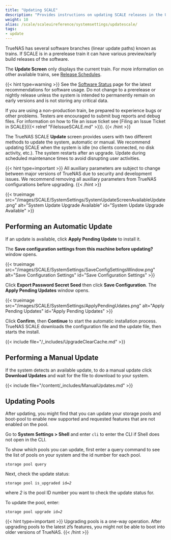 ```yaml
---
title: "Updating SCALE"
description: "Provides instructions on updating SCALE releases in the UI."
weight: 10
alias: /scale/scaleuireference/systemsettings/updatescale/
tags:
- update
---
```


TrueNAS has several software branches (linear update paths) known as trains. If SCALE is in a prerelease train it can have various preview/early build releases of the software.

The **Update Screen** only displays the current train. For more information on other available trains, see [Release Schedules](https://www.truenas.com/docs/truenasupgrades/).

{{< hint type=warning >}}
See the [Software Status](https://www.truenas.com/software-status/) page for the latest recommendations for software usage.
Do not change to a prerelease or nightly release unless the system is intended to permanently remain on early versions and is not storing any critical data.

If you are using a non-production train, be prepared to experience bugs or other problems.
Testers are encouraged to submit bug reports and debug files.
For information on how to file an issue ticket see [Filing an Issue Ticket in SCALE]({{< relref "FileIssueSCALE.md" >}}).
{{< /hint >}}

The TrueNAS SCALE **Update** screen provides users with two different methods to update the system, automatic or manual.
We recommend updating SCALE when the system is idle (no clients connected, no disk activity, etc.).
The system restarts after an upgrade.
Update during scheduled maintenance times to avoid disrupting user activities.

{{< hint type=important >}}
All auxiliary parameters are subject to change between major versions of TrueNAS due to security and development issues.
We recommend removing all auxiliary parameters from TrueNAS configurations before upgrading.
{{< /hint >}}

{{< trueimage src="/images/SCALE/SystemSettings/SystemUpdateScreenAvailableUpdate.png" alt="System Update Upgrade Available" id="System Update Upgrade Available" >}}

## Performing an Automatic Update

If an update is available, click **Apply Pending Update** to install it.

The **Save configuration settings from this machine before updating?** window opens.

{{< trueimage src="/images/SCALE/SystemSettings/SaveConfigSettingsWindow.png" alt="Save Configuration Settings" id="Save Configuration Settings" >}}

Click **Export Password Secret Seed** then click **Save Configuration**.
The **Apply Pending Updates** window opens.

{{< trueimage src="/images/SCALE/SystemSettings/ApplyPendingUdates.png" alt="Apply Pending Updates" id="Apply Pending Updates" >}}

Click **Confirm**, then **Continue** to start the automatic installation process.
TrueNAS SCALE downloads the configuration file and the update file, then starts the install.

{{< include file="/_includes/UpgradeClearCache.md" >}}

## Performing a Manual Update

If the system detects an available update, to do a manual update click **Download Updates** and wait for the file to download to your system.

{{< include file="/content/_includes/ManualUpdates.md" >}}

## Updating Pools

After updating, you might find that you can update your storage pools and boot-pool to enable new supported and requested features that are not enabled on the pool.

Go to **System Settings > Shell** and enter `cli` to enter the CLI if Shell does not open in the CLI.

To show which pools you can update, first enter a query command to see the list of pools on your system and the id number for each pool.

`storage pool query`

Next, check the update status:

<code>storage pool is_upgraded id=<i>2</i></code>

where *2* is the pool ID number you want to check the update status for.

To update the pool, enter:

<code>storage pool upgrade id=<i>2</i></code>

{{< hint type=important >}}
Upgrading pools is a one-way operation. After upgrading pools to the latest zfs features, you might not be able to boot into older versions of TrueNAS.
{{< /hint >}}
